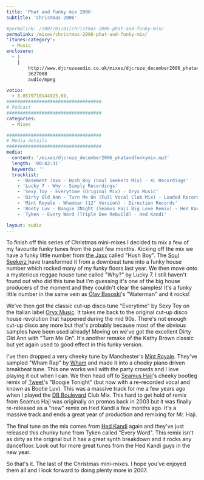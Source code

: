 ```yaml
---
title: 'Phat and funky mix 2006'
subtitle: 'Christmas 2006'

#permalink: /2007/01/01/christmas-2006-phat-and-funky-mix/
permalink: /mixes/christmas-2006-phat-and-funky-mix/
'itunes:category':
  - Music
enclosure:
  - |
    |
        http://www.djcruzeaudio.co.uk/mixes/djcruze_december2006_phatandfunkymix.mp3
        3627008
        audio/mpeg

votio:
  - 8.0579710144925,69,
###################################
# Podcast
###################################
categories:
  - Mixes

###################################
# Media details
###################################
media:
  content: '/mixes/djcruze_december2006_phatandfunkymix.mp3'
  length: '00:42:31'
  keywords: ''
  tracklist:
    - 'Basement Jaxx - Hush Boy (Soul Seekerz Mix) - XL Recordings'
    - 'Lucky 7 - Why - Simply Recordings'
    - 'Sexy Toy - Everytime (Original Mix) - Oryx Music'
    - 'Dirty Old Ann - Turn Me On (Full Vocal Club Mix) - Loaded Records'
    - 'Mint Royale - Whambar (12" Version) - Direction Records'
    - 'Booty Luv - Boogie 2Night (Seamus Haji Big Love Remix) - Hed Kandi'
    - 'Tyken - Every Word (Triple Dee Rebuild) - Hed Kandi'

layout: audio
---
```


To finish off this series of Christmas mini-mixes I decided to mix a few of my favourite funky tunes from the past few months. Kicking off the mix we have a funky little number from [the Jaxx][1] called "Hush Boy". The [Soul Seekerz ][2]have transformed it from a downbeat tune into a funky house number which rocked many of my funky floors last year. We then move onto a mysterious reggae house tune called "Why?" by Lucky 7. I still haven't found out who did this tune but I'm guessing it's one of the big house producers of the moment and they couldn't clear the samples! It's a funky little number in the same vein as [Olav Basoski][3]'s "Waterman" and it rocks!

We've then got the classic cut-up disco tune "Everytime" by Sexy Toy on the Italian label [Oryx Music][4]. It takes me back to the original cut-up disco house revolution that happened during the mid 90s. There's not enough cut-up disco any more but that's probably because most of the obvious samples have been used already! Moving on we've got the excellent Dirty Old Ann with "Turn Me On". It's another remake of the Kathy Brown classic but yet again used to good effect in this funky version.

I've then dropped a very cheeky tune by Manchester's [Mint Royale][5]. They've sampled "Wham Rap" by [Wham][6] and made it into a cheeky piano driven breakbeat tune. This one works well with the party crowds and I love playing it out when I can. We then head off to [Seamus Haji][7]'s cheeky bootleg remix of [Tweet][8]'s "Boogie Tonight" (but now with a re-recorded vocal and known as Bootie Luv). This was a massive track for me a few years ago when I played the [DB Boulevard][9] Club Mix. This hard to get hold of remix from Seamus Haji was originally on promos back in 2003 but it was finally re-released as a "new" remix on Hed Kandi a few months ago. It's a massive track and ends a great year of production and remixing for Mr. Haji.

The final tune on the mix comes from [Hed Kandi][10] again and they've just released this chunky tune from Tyken called "Every Word". This remix isn't as dirty as the original but it has a great synth breakdown and it rocks any dancefloor. Look out for more great tunes from the Hed Kandi guys in the new year.

So that's it. The last of the Christmas mini-mixes. I hope you've enjoyed them all and I look forward to doing plenty more in 2007.

[1]: http://www.basementjaxx.co.uk/
[2]: http://www.soulseekerz.com/
[3]: http://www.olavbasoski.nl/
[4]: http://www.oryxmusic.com/
[5]: http://www.mint-royale.com/
[6]: http://www.georgemichael.com/
[7]: http://www.biglovemusic.co.uk/
[8]: http://www.atlanticrecords.com/tweet
[9]: http://www.dbboulevard.it/
[10]: http://www.hedkandi.com/
